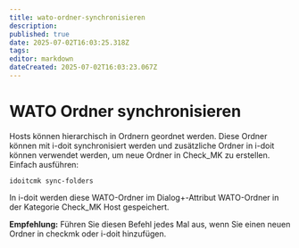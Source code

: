 ```yaml
---
title: wato-ordner-synchronisieren
description: 
published: true
date: 2025-07-02T16:03:25.318Z
tags: 
editor: markdown
dateCreated: 2025-07-02T16:03:23.067Z
---
```


# WATO Ordner synchronisieren

Hosts können hierarchisch in Ordnern geordnet werden. Diese Ordner können mit i-doit synchronisiert werden und zusätzliche Ordner in i-doit können verwendet werden, um neue Ordner in Check\_MK zu erstellen. Einfach ausführen:

```shell
idoitcmk sync-folders
```

In i-doit werden diese WATO-Ordner im Dialog+-Attribut WATO-Ordner in der Kategorie Check_MK Host gespeichert.

**Empfehlung:** Führen Sie diesen Befehl jedes Mal aus, wenn Sie einen neuen Ordner in checkmk oder i-doit hinzufügen.
